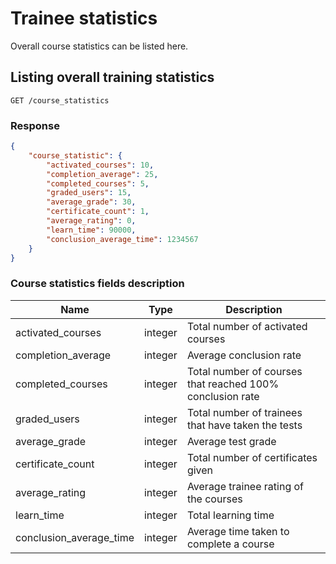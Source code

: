# Trainee statistics

Overall course statistics can be listed here.

## Listing overall training statistics

```shell
GET /course_statistics
```

### Response

```json
{
    "course_statistic": {
        "activated_courses": 10,
        "completion_average": 25,
        "completed_courses": 5,
        "graded_users": 15,
        "average_grade": 30,
        "certificate_count": 1,
        "average_rating": 0,
        "learn_time": 90000,
        "conclusion_average_time": 1234567
    }
}
```
### Course statistics fields description

|  Name  |  Type  |  Description  |
|--------|--------|---------------|
| activated_courses | integer | Total number of activated courses |
| completion_average | integer | Average conclusion rate |
| completed_courses | integer | Total number of courses that reached 100% conclusion rate |
| graded_users | integer | Total number of trainees that have taken the tests |
| average_grade | integer | Average test grade |
| certificate_count | integer| Total number of certificates given |
| average_rating | integer | Average trainee rating of the courses |
| learn_time | integer | Total learning time |
| conclusion_average_time | integer | Average time taken to complete a course |
